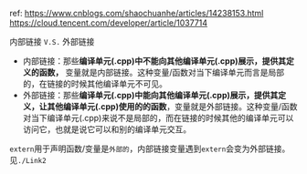 ref: https://www.cnblogs.com/shaochuanhe/articles/14238153.html 
    https://cloud.tencent.com/developer/article/1037714 

内部链接 `V.S.` 外部链接
- 内部链接：那些**编译单元(.cpp)中不能向其他编译单元(.cpp)展示，提供其定义的函数，** 变量就是内部链接。这种变量/函数对当下编译单元而言是局部的，在链接的时候其他编译单元不可见。
- 外部链接：那些**编译单元(.cpp)中能向其他编译单元(.cpp)展示，提供其定义，让其他编译单元(.cpp)使用的的函数**，变量就是外部链接。这种变量/函数对当下编译单元(.cpp)来说不是局部的，而在链接的时候其他的编译单元可以访问它，也就是说它可以和别的编译单元交互。  

`extern`用于声明函数/变量是`外部的`，内部链接变量遇到`extern`会变为外部链接。见`./Link2` 